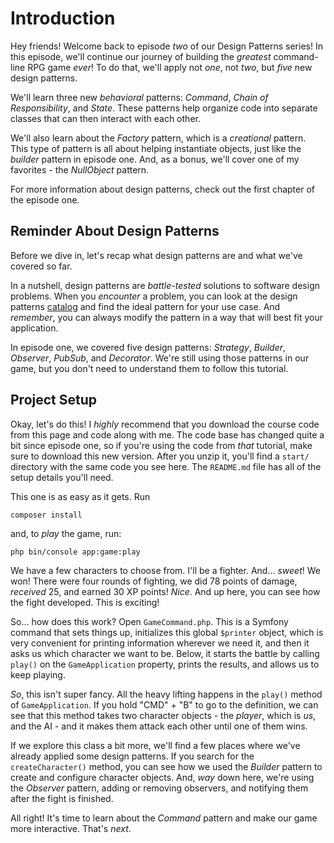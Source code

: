 # Introduction

Hey friends! Welcome back to episode *two* of our Design Patterns series! In this episode, we'll continue our journey of building the *greatest* command-line RPG game *ever*! To do that, we'll apply not *one*, not *two*, but *five* new design patterns.

We'll learn three new *behavioral* patterns: *Command*, *Chain of Responsibility*, and *State*. These patterns help organize code into separate classes that can then interact with each other.

We'll also learn about the *Factory* pattern, which is a *creational* pattern. This type of pattern is all about helping instantiate objects, just like the *builder* pattern in episode one. And, as a bonus, we'll cover one of my favorites - the *NullObject* pattern.

For more information about design patterns, check out the first chapter of the episode one.

## Reminder About Design Patterns

Before we dive in, let's recap what design patterns are and what we've covered so far.

In a nutshell, design patterns are *battle-tested* solutions to software design problems. When you *encounter* a problem, you can look at the design patterns [catalog](https://java-design-patterns.com/patterns/) and find the ideal pattern for your use case. And *remember*, you can always modify the pattern in a way that will best fit your application.

In episode one, we covered five design patterns: *Strategy*, *Builder*, *Observer*, *PubSub*, and *Decorator*. We're still using those patterns in our game, but you don't need to understand them to follow this tutorial.

## Project Setup

Okay, let's do this! I *highly* recommend that you download the course code from this page and code along with me. The code base has changed quite a bit since episode one, so if you're using the code from *that* tutorial, make sure to download this new version. After you unzip it, you'll find a `start/` directory with the same code you see here. The `README.md` file has all of the setup details you'll need.

This one is as easy as it gets. Run

```terminal
composer install
```

and, to *play* the game, run:

```terminal
php bin/console app:game:play
```

We have a few characters to choose from. I'll be a fighter. And... *sweet*! We won! There were four rounds of fighting, we did 78 points of damage, *received* 25, and earned 30 XP points! *Nice*. And up here, you can see how the fight developed. This is exciting!

So... how does this work? Open `GameCommand.php`. This is a Symfony command that sets things up, initializes this global `$printer` object, which is very convenient for printing information wherever we need it, and then it asks us which character we want to be. Below, it starts the battle by calling `play()` on the `GameApplication` property, prints the results, and allows us to keep playing.

*So*, this isn't super fancy. All the heavy lifting happens in the `play()` method of `GameApplication`. If you hold "CMD" + "B" to go to the definition, we can see that this method takes two character objects - the *player*, which is *us*, and the AI - and it makes them attack each other until one of them wins.

If we explore this class a bit more, we'll find a few places where we've already applied some design patterns. If you search for the `createCharacter()` method, you can see how we used the *Builder* pattern to create and configure character objects. And, *way* down here, we're using the *Observer* pattern, adding or removing observers, and notifying them after the fight is finished.

All right! It's time to learn about the *Command* pattern and make our game more interactive. That's *next*.

